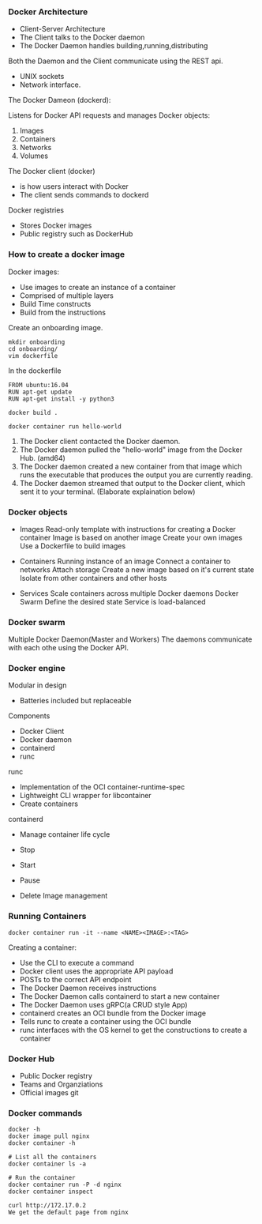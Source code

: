 ### Docker Architecture

- Client-Server Architecture
- The Client talks to the Docker daemon
- The Docker Daemon handles building,running,distributing

Both the Daemon and the Client communicate using the REST api.

- UNIX sockets
- Network interface.

The Docker Dameon (dockerd):

Listens for Docker API requests and manages Docker objects:

1. Images
2. Containers
3. Networks
4. Volumes

The Docker client (docker)

- is how users interact with Docker
- The client sends commands to dockerd

Docker registries

- Stores Docker images
- Public registry such as DockerHub

### How to create a docker image

Docker images:

- Use images to create an instance of a container
- Comprised of multiple layers
- Build Time constructs
- Build from the instructions

Create an onboarding image.

```
mkdir onboarding
cd onboarding/
vim dockerfile
```

In the dockerfile

```
FROM ubuntu:16.04
RUN apt-get update
RUN apt-get install -y python3
```

```
docker build .
```

```
docker container run hello-world
```

1. The Docker client contacted the Docker daemon.
2. The Docker daemon pulled the "hello-world" image from the Docker Hub.
   (amd64)
3. The Docker daemon created a new container from that image which runs the
   executable that produces the output you are currently reading.
4. The Docker daemon streamed that output to the Docker client, which sent it
   to your terminal.
   (Elaborate explaination below)

### Docker objects

- Images
  Read-only template with instructions for creating a Docker container
  Image is based on another image
  Create your own images
  Use a Dockerfile to build images

- Containers
  Running instance of an image
  Connect a container to networks
  Attach storage
  Create a new image based on it's current state
  Isolate from other containers and other hosts

- Services
  Scale containers across multiple Docker daemons
  Docker Swarm
  Define the desired state
  Service is load-balanced

### Docker swarm

Multiple Docker Daemon(Master and Workers)
The daemons communicate with each othe using the Docker API.

### Docker engine

Modular in design

- Batteries included but replaceable

Components

- Docker Client
- Docker daemon
- containerd
- runc

runc

- Implementation of the OCI container-runtime-spec
- Lightweight CLI wrapper for libcontainer
- Create containers

containerd

- Manage container life cycle

- Stop
- Start
- Pause
- Delete
  Image management

### Running Containers

```
docker container run -it --name <NAME><IMAGE>:<TAG>
```

Creating a container:

- Use the CLI to execute a command
- Docker client uses the appropriate API payload
- POSTs to the correct API endpoint
- The Docker Daemon receives instructions
- The Docker Daemon calls containerd to start a new container
- The Docker Daemon uses gRPC(a CRUD style App)
- containerd creates an OCI bundle from the Docker image
- Tells runc to create a container using the OCI bundle
- runc interfaces with the OS kernel to get the constructions to create a container

### Docker Hub

- Public Docker registry
- Teams and Organziations
- Official images
git
### Docker commands

```
docker -h
docker image pull nginx
docker container -h

# List all the containers
docker container ls -a

# Run the container
docker container run -P -d nginx
docker container inspect

curl http://172.17.0.2
We get the default page from nginx
```
